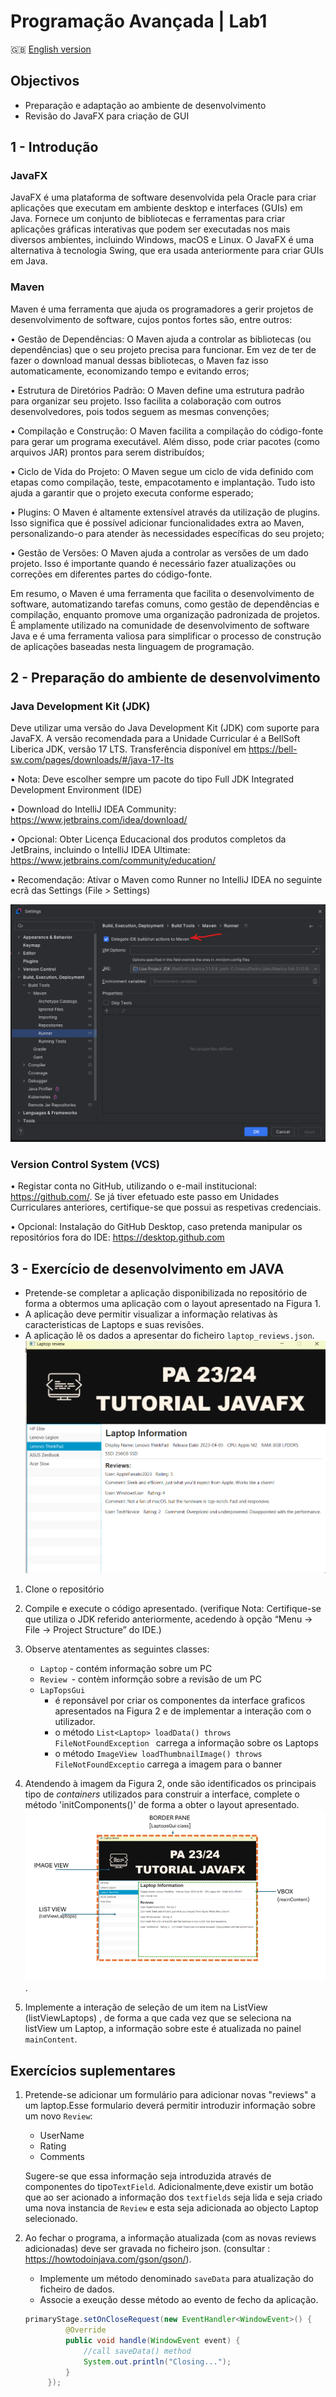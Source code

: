 ﻿# Programação Avançada | Lab1

:gb: [English version](README_EN.md)

## Objectivos 
- Preparação e adaptação ao ambiente de desenvolvimento
- Revisão do JavaFX para criação de GUI

## 1 - Introdução
### JavaFX 

JavaFX é uma plataforma de software desenvolvida pela Oracle para criar aplicações que executam em ambiente desktop e interfaces (GUIs) em Java. Fornece um conjunto de bibliotecas e ferramentas para criar aplicações gráficas interativas que podem ser executadas nos mais diversos ambientes, incluindo Windows, macOS e Linux. O JavaFX é uma alternativa à tecnologia Swing, que era usada anteriormente para criar GUIs em Java.

### Maven

Maven é uma ferramenta que ajuda os programadores a gerir projetos de desenvolvimento de software, cujos pontos fortes são, entre outros:

•	Gestão de Dependências: O Maven ajuda a controlar as bibliotecas (ou dependências) que o seu projeto precisa para funcionar. Em vez de ter de fazer o download manual dessas bibliotecas, o Maven faz isso automaticamente, economizando tempo e evitando erros;

•	Estrutura de Diretórios Padrão: O Maven define uma estrutura padrão para organizar seu projeto. Isso facilita a colaboração com outros desenvolvedores, pois todos seguem as mesmas convenções;

•	Compilação e Construção: O Maven facilita a compilação do código-fonte para gerar um programa executável. Além disso, pode criar pacotes (como arquivos JAR) prontos para serem distribuídos;

•	Ciclo de Vida do Projeto: O Maven segue um ciclo de vida definido com etapas como compilação, teste, empacotamento e implantação. Tudo isto ajuda a garantir que o projeto executa conforme esperado;

•	Plugins: O Maven é altamente extensível através da utilização de plugins. Isso significa que é possível adicionar funcionalidades extra ao Maven, personalizando-o para atender às necessidades específicas do seu projeto;

•	Gestão de Versões: O Maven ajuda a controlar as versões de um dado projeto. Isso é importante quando é necessário fazer atualizações ou correções em diferentes partes do código-fonte.

Em resumo, o Maven é uma ferramenta que facilita o desenvolvimento de software, automatizando tarefas comuns, como gestão de dependências e compilação, enquanto promove uma organização padronizada de projetos. É amplamente utilizado na comunidade de desenvolvimento de software Java e é uma ferramenta valiosa para simplificar o processo de construção de aplicações baseadas nesta linguagem de programação.
## 2 - Preparação do ambiente de desenvolvimento
### Java Development Kit (JDK)

Deve utilizar uma versão do Java Development Kit (JDK) com suporte para JavaFX. A versão recomendada para a Unidade Curricular é a BellSoft Liberica JDK, versão 17 LTS. Transferência disponível em https://bell-sw.com/pages/downloads/#/java-17-lts

•	Nota: Deve escolher sempre um pacote do tipo Full JDK
Integrated Development Environment (IDE)

•	Download do IntelliJ IDEA Community: https://www.jetbrains.com/idea/download/

•	Opcional: Obter Licença Educacional dos produtos completos da JetBrains, incluindo o IntelliJ IDEA Ultimate: https://www.jetbrains.com/community/education/

•	Recomendação: Ativar o Maven como Runner no IntelliJ IDEA no seguinte ecrã das Settings (File > Settings)

<img src="images/RunnerMaven.png" alt="RunnerMaven" width="600">

### Version Control System (VCS)

•	Registar conta no GitHub, utilizando o e-mail institucional: https://github.com/. Se já tiver efetuado este passo em Unidades Curriculares anteriores, certifique-se que possui as respetivas credenciais.

•	Opcional: Instalação do GitHub Desktop, caso pretenda manipular os repositórios fora do IDE: https://desktop.github.com

## 3 - Exercício de desenvolvimento em JAVA
- Pretende-se completar a aplicação disponibilizada no repositório de forma a obtermos uma aplicação com o layout apresentado na Figura 1.
- A aplicação deve permitir visualizar a informação relativas às caracteristicas de Laptops e suas revisões.
- A aplicação lê os dados a apresentar do ficheiro `laptop_reviews.json`.
![Fig 1](images/fig1.png)


1) Clone o repositório
2) Compile e execute o código apresentado. (verifique Nota: Certifique-se que utiliza o JDK referido anteriormente, acedendo à opção “Menu -> File -> Project Structure” do IDE.)
3) Observe atentamentes as seguintes classes:
   - `Laptop` - contém informação sobre um PC
   - `Review `- contèm informção sobre a revisão de um PC
   - `LapTopsGui` 
     - é reponsável por criar os componentes da interface graficos apresentados na Figura 2 e de implementar a interação com o utilizador.
     - o método `List<Laptop> loadData() throws FileNotFoundException ` carrega a informação sobre os Laptops
     - o método `ImageView loadThumbnailImage() throws FileNotFoundExceptio` carrega a imagem para o banner
  
4) Atendendo à imagem da Figura 2, onde são identificados os principais tipo de  *containers* utilizados para construir a interface, complete o método 'initComponents()' de forma a obter o layout apresentado.
   ![Fig 2](images/fig2.png). 
5) Implemente a interação de seleção de um item na ListView (listViewLaptops) , de forma a que cada vez que se seleciona na listView um Laptop, a informação sobre este é atualizada no painel `mainContent`.


## Exercícios suplementares

1) Pretende-se adicionar um formulário para adicionar novas "reviews" a um laptop.Esse formulario deverá permitir introduzir informação sobre um novo `Review`:
    - UserName
    - Rating
    - Comments  
    
    
    Sugere-se que essa informação seja introduzida através de componentes do tipo`TextField`.
    Adicionalmente,deve existir um botão que ao ser acionado  a informação dos `textfields` seja lida e seja criado uma nova instancia de `Review` e esta seja adicionada ao objecto Laptop selecionado.
2) Ao fechar o programa, a informação atualizada (com as novas reviews adicionadas) deve ser gravada no ficheiro json. (consultar : <https://howtodoinjava.com/gson/gson/>).
   - Implemente um  método denominado `saveData` para atualização do ficheiro de dados.
   - Associe a exeução desse método ao evento de fecho da aplicação.
   ```java
   primaryStage.setOnCloseRequest(new EventHandler<WindowEvent>() {
            @Override
            public void handle(WindowEvent event) {
                //call saveData() method
                System.out.println("Closing...");
            }
        });

   ```


